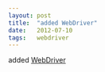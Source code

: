 ```yaml
---
layout: post
title:  "added WebDriver"
date:   2012-07-10
tags:   webdriver
---
```


added [WebDriver](/spec/webdriver)

